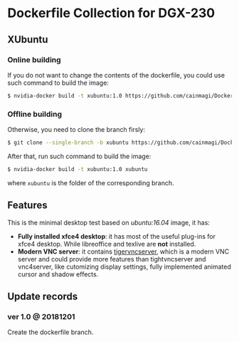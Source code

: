 # Dockerfile Collection for DGX-230

## XUbuntu

### Online building

If you do not want to change the contents of the dockerfile, you could use such command to build the image:

```Bash
$ nvidia-docker build -t xubuntu:1.0 https://github.com/cainmagi/Dockerfiles.git#xubuntu
```

### Offline building

Otherwise, you need to clone the branch firsly:

```Bash
$ git clone --single-branch -b xubuntu https://github.com/cainmagi/Dockerfiles.git xubuntu
```

After that, run such command to build the image:

```Bash
$ nvidia-docker build -t xubuntu:1.0 xubuntu
```

where `xubuntu` is the folder of the corresponding branch.

## Features

This is the minimal desktop test based on *ubuntu:16.04* image, it has:

* **Fully installed xfce4 desktop**: it has most of the useful plug-ins for xfce4 desktop. While libreoffice and texlive are **not** installed.
* **Modern VNC server**: it contains [tigervncserver][tigervnc], which is a modern VNC server and could provide more features than tightvncserver and vnc4server, like cutomizing display settings, fully implemented animated cursor and shadow effects.

## Update records

### ver 1.0 @ 20181201

Create the dockerfile branch.

[tigervnc]:https://github.com/TigerVNC/tigervnc "TigerVNC"